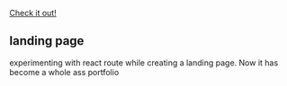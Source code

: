  [Check it out!](https://bennami.com)
## landing page

experimenting with react route while creating a landing page. Now it has become a whole ass portfolio

  




